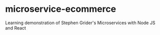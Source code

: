 # microservice-ecommerce
Learning demonstration of Stephen Grider's Microservices with Node JS and React

